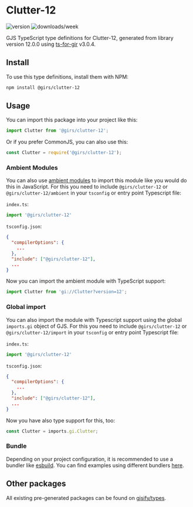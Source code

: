 
# Clutter-12

![version](https://img.shields.io/npm/v/@girs/clutter-12)
![downloads/week](https://img.shields.io/npm/dw/@girs/clutter-12)


GJS TypeScript type definitions for Clutter-12, generated from library version 12.0.0 using [ts-for-gir](https://github.com/gjsify/ts-for-gir) v3.0.4.


## Install

To use this type definitions, install them with NPM:
```bash
npm install @girs/clutter-12
```

## Usage

You can import this package into your project like this:
```ts
import Clutter from '@girs/clutter-12';
```

Or if you prefer CommonJS, you can also use this:
```ts
const Clutter = require('@girs/clutter-12');
```

### Ambient Modules

You can also use [ambient modules](https://github.com/gjsify/ts-for-gir/tree/main/packages/cli#ambient-modules) to import this module like you would do this in JavaScript.
For this you need to include `@girs/clutter-12` or `@girs/clutter-12/ambient` in your `tsconfig` or entry point Typescript file:

`index.ts`:
```ts
import '@girs/clutter-12'
```

`tsconfig.json`:
```json
{
  "compilerOptions": {
    ...
  },
  "include": ["@girs/clutter-12"],
  ...
}
```

Now you can import the ambient module with TypeScript support: 

```ts
import Clutter from 'gi://Clutter?version=12';
```

### Global import

You can also import the module with Typescript support using the global `imports.gi` object of GJS.
For this you need to include `@girs/clutter-12` or `@girs/clutter-12/import` in your `tsconfig` or entry point Typescript file:

`index.ts`:
```ts
import '@girs/clutter-12'
```

`tsconfig.json`:
```json
{
  "compilerOptions": {
    ...
  },
  "include": ["@girs/clutter-12"],
  ...
}
```

Now you have also type support for this, too:

```ts
const Clutter = imports.gi.Clutter;
```

### Bundle

Depending on your project configuration, it is recommended to use a bundler like [esbuild](https://esbuild.github.io/). You can find examples using different bundlers [here](https://github.com/gjsify/ts-for-gir/tree/main/examples).

## Other packages

All existing pre-generated packages can be found on [gjsify/types](https://github.com/gjsify/types).

